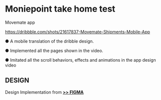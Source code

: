 # Moniepoint take home test

Movemate app


https://dribbble.com/shots/21617837-Movemate-Shipments-Mobile-App

● A mobile translation of the dribble design.

● Implemented all the pages shown in the video.

● Imitated all the scroll behaviors, effects and animations in the app design video


## DESIGN
Design Implementation from <a href="https://dribbble.com/shots/21617837-Movemate-Shipments-Mobile-App" target="_blank"><strong>>> FIGMA</strong></a>
